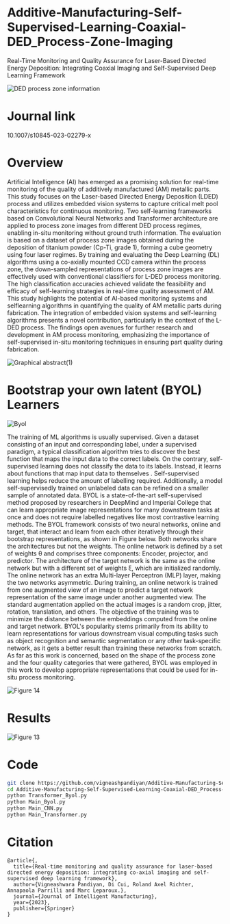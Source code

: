 # Additive-Manufacturing-Self-Supervised-Learning-Coaxial-DED_Process-Zone-Imaging
Real-Time Monitoring and Quality Assurance for Laser-Based Directed Energy Deposition: Integrating Coaxial Imaging and Self-Supervised Deep Learning Framework

![DED process zone information](https://github.com/vigneashpandiyan/Additive-Manufacturing-Self-Supervised-Learning-Coaxial-DED-Process-Zone-Imaging/assets/39007209/5b899596-ade5-40dc-bf44-ff77896544bc)

# Journal link

10.1007/s10845-023-02279-x

# Overview


Artificial Intelligence (AI) has emerged as a promising solution for real-time monitoring of the quality of
additively manufactured (AM) metallic parts. This study focuses on the Laser-based Directed Energy Deposition (LDED)
process and utilizes embedded vision systems to capture critical melt pool characteristics for continuous
monitoring. Two self-learning frameworks based on Convolutional Neural Networks and Transformer architecture
are applied to process zone images from different DED process regimes, enabling in-situ monitoring without ground
truth information. The evaluation is based on a dataset of process zone images obtained during the deposition of
titanium powder (Cp-Ti, grade 1), forming a cube geometry using four laser regimes. By training and evaluating the
Deep Learning (DL) algorithms using a co-axially mounted CCD camera within the process zone, the down-sampled
representations of process zone images are effectively used with conventional classifiers for L-DED process
monitoring. The high classification accuracies achieved validate the feasibility and efficacy of self-learning strategies
in real-time quality assessment of AM. This study highlights the potential of AI-based monitoring systems and selflearning
algorithms in quantifying the quality of AM metallic parts during fabrication. The integration of embedded
vision systems and self-learning algorithms presents a novel contribution, particularly in the context of the L-DED
process. The findings open avenues for further research and development in AM process monitoring, emphasizing the
importance of self-supervised in-situ monitoring techniques in ensuring part quality during fabrication.

![Graphical abstract(1)](https://github.com/vigneashpandiyan/Additive-Manufacturing-Self-Supervised-Learning-Coaxial-DED-Process-Zone-Imaging/assets/39007209/0ee15026-dde5-4176-a036-26707a9ada11)


# Bootstrap your own latent (BYOL) Learners

![Byol](https://github.com/vigneashpandiyan/Additive-Manufacturing-Self-Supervised-Learning-Coaxial-DED-Process-Zone-Imaging/assets/39007209/12b87183-40e0-43bf-86ed-69e6d2495fe1)

The training of ML algorithms is usually supervised. Given a dataset consisting of an input and corresponding label, under a supervised paradigm, a typical classification algorithm tries to discover the best function that maps the input data to the correct labels. On the contrary, self-supervised learning does not classify the data to its labels. Instead, it learns about functions that map input data to themselves . Self-supervised learning helps reduce the amount of labelling required. Additionally, a model self-supervisedly trained on unlabeled data can be refined on a smaller sample of annotated data. BYOL is a state-of-the-art self-supervised method proposed by researchers in DeepMind and Imperial College that can learn appropriate image representations for many downstream tasks at once and does not require labelled negatives like most contrastive learning methods. The BYOL framework consists of two neural networks, online and target, that interact and learn from each other iteratively through their bootstrap representations, as shown in Figure below. Both networks share the architectures but not the weights. The online network is defined by a set of weights θ and comprises three components: Encoder, projector, and predictor. The architecture of the target network is the same as the online network but with a different set of weights ξ, which are initialized randomly. The online network has an extra Multi-layer Perceptron (MLP) layer, making the two networks asymmetric. During training, an online network is trained from one augmented view of an image to predict a target network representation of the same image under another augmented view. The standard augmentation applied on the actual images is a random crop, jitter, rotation, translation, and others. The objective of the training was to minimize the distance between the embeddings computed from the online and target network. BYOL's popularity stems primarily from its ability to learn representations for various downstream visual computing tasks such as object recognition and semantic segmentation or any other task-specific network, as it gets a better result than training these networks from scratch. As far as this work is concerned, based on the shape of the process zone and the four quality categories that were gathered, BYOL was employed in this work to develop appropriate representations that could be used for in-situ process monitoring.

![Figure 14](https://github.com/vigneashpandiyan/Additive-Manufacturing-DED-Manifold-Learning/assets/39007209/47919577-475d-479d-9aa6-7f946adfbe86)

# Results


![Figure 13](https://github.com/vigneashpandiyan/Additive-Manufacturing-DED-Manifold-Learning/assets/39007209/ea50b4af-3708-4a40-a03e-fc84675c149a)


# Code
```bash
git clone https://github.com/vigneashpandiyan/Additive-Manufacturing-Self-Supervised-Learning-Coaxial-DED_Process-Zone-Imaging
cd Additive-Manufacturing-Self-Supervised-Learning-Coaxial-DED_Process-Zone-Imaging
python Transformer_Byol.py
python Main_Byol.py
python Main_CNN.py
python Main_Transformer.py
```

# Citation
```
@article{,
  title={Real-time monitoring and quality assurance for laser-based directed energy deposition: integrating co-axial imaging and self-supervised deep learning framework},
  author={Vigneashwara Pandiyan, Di Cui, Roland Axel Richter, Annapaola Parrilli and Marc Leparoux.},
  journal={Journal of Intelligent Manufacturing},
  year={2023},
  publisher={Springer}
}
```

